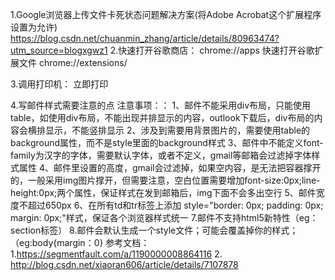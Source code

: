 1.Google浏览器上传文件卡死状态问题解决方案(将Adobe Acrobat这个扩展程序设置为允许)
https://blog.csdn.net/chuanmin_zhang/article/details/80963474?utm_source=blogxgwz1
2.快速打开谷歌商店： chrome://apps     快速打开谷歌扩展文件 chrome://extensions/

3.调用打印机：
<span id="btn-print" className="btn btn-print" onClick="window.print();">立即打印</span>

4.写邮件样式需要注意的点
注意事项：：
1、邮件不能采用div布局，只能使用table，如使用div布局，不能出现并排显示的内容，outlook下载后，div布局的内容会横排显示，不能竖排显示
2、涉及到需要用背景图片的，需要使用table的background属性，而不是style里面的background样式
3、邮件中不能定义font-family为汉字的字体，需要默认字体，或者不定义，gmail等邮箱会过滤掉字体样式属性
4、邮件里设置的高度，gmail会过滤掉，如果空内容，是无法把容器撑开的，一般采用img图片撑开，但需要注意，空白位置需要增加font-size:0px;line-height:0px;两个属性，保证样式在发到邮箱后，img下面不会多出空行
5、邮件宽度不超过650px
6、在所有td和tr标签上添加  style="border: 0px; padding: 0px; margin: 0px;"样式，保证各个浏览器样式统一
7.邮件不支持html5新特性（eg：section标签）
8.邮件会默认生成一个style文件；可能会覆盖掉你的样式；（eg:body{margin：0}
参考文档：
1.https://segmentfault.com/a/1190000008864116 
2. http://blog.csdn.net/xiaoran606/article/details/7107878